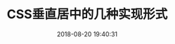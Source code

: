 ---
layout: post
title:  "CSS垂直居中的几种实现形式"
date:   2018-08-20 19:40:31
image: 'https://store.skylinebin.com/CSS.jpg'
description: 'Basic knowledge of css style'
tags:
- JavaScript
- FrontEnd
- CODE
categories:
- SkylineBin
twitter_text: 'CSS垂直居中 '
---  